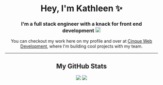 <h1 align="center"> Hey, I'm Kathleen ✨</h1>
<h3 align="center">I'm a full stack engineer with a knack for front end development <img src="https://i.imgur.com/Tfnglej.png" alt="react" width="18" height="18"/></h3>
<p align="center">You can checkout my work here on my profile and over at <a href="https://github.com/Cinque-Web-Development">Cinque Web Development</a>, where I'm building cool projects with my team.</p>

<hr />
<h2 align="center"> My GitHub Stats </h2>
<p align="center">
  <img src="https://github-readme-stats.vercel.app/api?username=kstick9210&hide=stars,issues&count_private=true&show_icons=true&bg_color=10388F&title_color=DBA423&text_color=FFF&icon_color=DBA423">
  <img src="https://github-readme-stats.vercel.app/api/top-langs/?username=kstick9210&langs_count=3&layout=compact&bg_color=10388F&text_color=FFF&title_color=DBA423">
</p>
